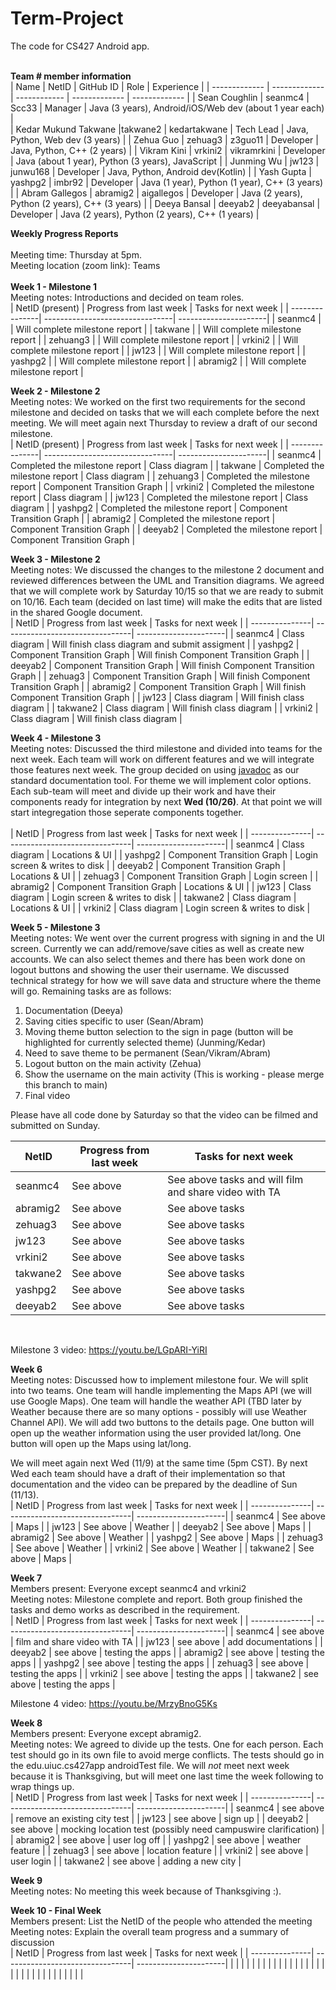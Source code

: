 # Term-Project
The code for CS427 Android app. 
<br/>
<br/>

<b>Team # member information</b>
<br/>
| Name                  | NetID         | GitHub ID     | Role          | Experience                                              |
| -------------         | ------------- | ------------  | ------------- | -------------                                           |
| Sean Coughlin         | seanmc4       | Scc33         | Manager              | Java (3 years), Android/iOS/Web dev (about 1 year each) |            
| Kedar Mukund Takwane  |takwane2       | kedartakwane  | Tech Lead              | Java, Python, Web dev (3 years)                         |
| Zehua Guo             | zehuag3       | z3guo11       | Developer              | Java, Python, C++ (2 years)                             |
| Vikram Kini           | vrkini2       | vikramrkini   | Developer              | Java (about 1 year), Python (3 years), JavaScript       |
| Junming Wu            | jw123         | junwu168      | Developer              | Java, Python, Android dev(Kotlin)                                                |
| Yash Gupta            | yashpg2       | imbr92        | Developer              | Java (1 year), Python (1 year), C++ (3 years)           |
| Abram Gallegos        | abramig2      | aigallegos    | Developer              | Java (2 years), Python (2 years), C++ (3 years)         |
| Deeya Bansal          | deeyab2       | deeyabansal   | Developer              | Java (2 years), Python (2 years), C++ (1 years)         |
<br/>


<b>Weekly Progress Reports</b>
</br> 
</br>
Meeting time: Thursday at 5pm.
</br> 
Meeting location (zoom link): Teams
</br> 
</br>
<b>Week 1 - Milestone 1</b>
</br>
Meeting notes: Introductions and decided on team roles.
</br>
| NetID (present)         | Progress from last week         | Tasks for next week   |
| ---------------| --------------------------------| ----------------------|
| seanmc4               |                                 | Will complete milestone report                      |
| takwane        |                                 | Will complete milestone report                       |
| zehuang3               |                                 | Will complete milestone report                       |
| vrkini2              |                                 | Will complete milestone report                       |
| jw123              |                                 | Will complete milestone report                       |
| yashpg2              |                                 | Will complete milestone report                        |
| abramig2              |                                 | Will complete milestone report                        |
</br>

<b>Week 2 - Milestone 2</b>
</br>
Meeting notes: We worked on the first two requirements for the second milestone and decided on tasks that we will each complete before the next meeting. We will meet again next Thursday to review a draft of our second milestone.
</br>
| NetID (present)          | Progress from last week         | Tasks for next week   |
| ---------------| --------------------------------| ----------------------|
| seanmc4               | Completed the milestone report                                | Class diagram                      |
| takwane               | Completed the milestone report                                  | Class diagram                      |
| zehuang3               | Completed the milestone report                                  | Component Transition Graph                      |
| vrkini2               | Completed the milestone report                                  | Class diagram                      |
| jw123               | Completed the milestone report                                  | Class diagram                      |
| yashpg2               | Completed the milestone report                                  | Component Transition Graph                      |
| abramig2               | Completed the milestone report                                  | Component Transition Graph                      |
| deeyab2               | Completed the milestone report                                  | Component Transition Graph                      |
</br>


<b>Week 3 - Milestone 2</b>
</br>
Meeting notes: We discussed the changes to the milestone 2 document and reviewed differences between the UML and Transition diagrams. We agreed that we will complete work by Saturday 10/15 so that we are ready to submit on 10/16. Each team (decided on last time) will make the edits that are listed in the shared Google document.
</br>
| NetID          | Progress from last week         | Tasks for next week   |
| ---------------| --------------------------------| ----------------------|
| seanmc4               | Class diagram                                | Will finish class diagram and submit assigment                      |
| yashpg2               | Component Transition Graph                                | Will finish Component Transition Graph                       |
| deeyab2               | Component Transition Graph                                | Will finish Component Transition Graph                       |
| zehuag3               | Component Transition Graph                                | Will finish Component Transition Graph                       |
| abramig2              | Component Transition Graph                                | Will finish Component Transition Graph                       |
| jw123               | Class diagram                                | Will finish class diagram                       |
| takwane2               | Class diagram                                | Will finish class diagram                       |
| vrkini2               | Class diagram                                | Will finish class diagram                       |
</br>


<b>Week 4 - Milestone 3</b>
</br>
Meeting notes: Discussed the third milestone and divided into teams for the next week. Each team will work on different features and we will integrate those features next week. The group decided on using [javadoc](https://www.oracle.com/technical-resources/articles/java/javadoc-tool.html) as our standard documentation tool. For theme we will implement color options. Each sub-team will meet and divide up their work and have their components ready for integration by next **Wed (10/26)**. At that point we will start integregation those seperate components together.  
</br>
| NetID          | Progress from last week         | Tasks for next week   |
| ---------------| --------------------------------| ----------------------|
| seanmc4               | Class diagram  | Locations & UI  |
| yashpg2               | Component Transition Graph | Login screen & writes to disk |
| deeyab2               | Component Transition Graph | Locations & UI   |
| zehuag3               | Component Transition Graph | Login screen   |
| abramig2              | Component Transition Graph  | Locations & UI   |
| jw123               | Class diagram                                | Login screen & writes to disk     |
| takwane2               | Class diagram                                | Locations & UI |
| vrkini2               | Class diagram                                | Login screen & writes to disk |
</br>


<b>Week 5 - Milestone 3</b>
</br>
Meeting notes: We went over the current progress with signing in and the UI screen. Currently we can add/remove/save cities as well as create new accounts. We can also select themes and there has been work done on logout buttons and showing the user their username.
We discussed technical strategy for how we will save data and structure where the theme will go. Remaining tasks are as follows:
1. Documentation (Deeya)
2. Saving cities specific to user (Sean/Abram)
3. Moving theme button selection to the sign in page (button will be highlighted for currently selected theme) (Junming/Kedar)
4. Need to save theme to be permanent (Sean/Vikram/Abram)  
5. Logout button on the main activity (Zehua)
6. Show the username on the main activity (This is working - please merge this branch to main)
7. Final video

Please have all code done by Saturday so that the video can be filmed and submitted on Sunday.
</br>

| NetID          | Progress from last week         | Tasks for next week   |
| ---------------| --------------------------------| ----------------------|
| seanmc4               | See above                                  | See above tasks and will film and share video with TA                      |
| abramig2               | See above                                  | See above tasks                        |
| zehuag3               | See above                                  | See above tasks                       |
| jw123               | See above                                  | See above tasks                        |
| vrkini2               | See above                                  | See above tasks                        |
| takwane2               | See above                                   | See above tasks                        |
| yashpg2               | See above                                  | See above tasks                       |
| deeyab2               | See above                                | See above tasks                       |
</br>

Milestone 3 video: https://youtu.be/LGpARI-YiRI

<b>Week 6</b>
</br>
Meeting notes: Discussed how to implement milestone four. We will split into two teams. One team will handle implementing the Maps API (we will use Google Maps). One team will handle the weather API (TBD later by Weather because there are so many options - possibly will use Weather Channel API). We will add two buttons to the details page. One button will open up the weather information using the user provided lat/long. One button will open up the Maps using lat/long.
</br>

We will meet again next Wed (11/9) at the same time (5pm CST). By next Wed each team should have a draft of their implementation so that documentation and the video can be prepared by the deadline of Sun (11/13).
</br>
| NetID          | Progress from last week         | Tasks for next week   |
| ---------------| --------------------------------| ----------------------|
| seanmc4               | See above                                 | Maps                      |
| jw123               | See above                                   | Weather                      |
| deeyab2               | See above                                   | Maps                      |
| abramig2               | See above                                   | Weather                      |
| yashpg2                | See above                                   | Maps                      |
| zehuag3               |  See above                                  | Weather                       |
| vrkini2               | See above                                  | Weather                      |
| takwane2               | See above                                  | Maps                      |
</br>


<b>Week 7</b>
</br>
Members present: Everyone except seanmc4 and vrkini2
</br>
Meeting notes: Milestone complete and report. Both group finished the tasks and demo works as described in the requirement.
</br>
| NetID          | Progress from last week         | Tasks for next week   |
| ---------------| --------------------------------| ----------------------|
| seanmc4               |  see above                               |  film and share video with TA                    |
| jw123               |    see above                             |  add documentations                     |
| deeyab2               |  see above                               |  testing the apps                     |
| abramig2               |  see above                               |  testing the apps                     |
| yashpg2               |   see above                              |   testing the apps                    |
| zehuag3               |  see above                               |   testing the apps                    |
| vrkini2               |  see above                               |   testing the apps                    |
| takwane2               |  see above                               |   testing the apps                    |
</br>

Milestone 4 video: https://youtu.be/MrzyBnoG5Ks

<b>Week 8</b>
</br>
Members present: Everyone except abramig2.
</br>
Meeting notes: We agreed to divide up the tests. One for each person. Each test should go in its own file to avoid merge conflicts. The tests should go in the edu.uiuc.cs427app androidTest file. We will *not* meet next week because it is Thanksgiving, but will meet one last time the week following to wrap things up.
</br>
| NetID          | Progress from last week         | Tasks for next week   |
| ---------------| --------------------------------| ----------------------|
| seanmc4               | see above                                 | remove an existing city test                  |
| jw123               | see above                                 | sign up                      |
| deeyab2               | see above                                 | mocking location test (possibly need campuswire clarification)         |
| abramig2               | see above                                 | user log off                      |
| yashpg2               | see above                                 | weather feature                      |
| zehuag3                | see above                                 | location feature                      |
| vrkini2               | see above                                 | user login                       |
| takwane2               | see above                                 | adding a new city         |
</br>


<b>Week 9</b>
</br>
Meeting notes: No meeting this week because of Thanksgiving :).

<b>Week 10 - Final Week</b>
</br>
Members present: List the NetID of the people who attended the meeting
</br>
Meeting notes: Explain the overall team progress and a summary of discussion
</br>
| NetID          | Progress from last week         | Tasks for next week   |
| ---------------| --------------------------------| ----------------------|
|                |                                 |                       |
|                |                                 |                       |
|                |                                 |                       |
|                |                                 |                       |
|                |                                 |                       |
|                |                                 |                       |
|                |                                 |                       |
|                |                                 |                       |
